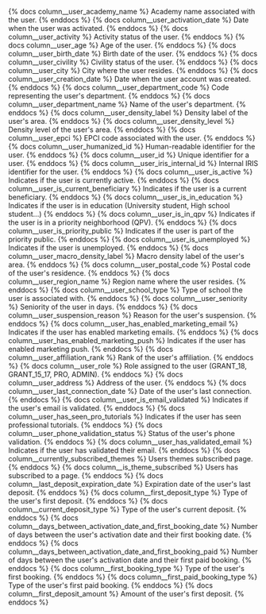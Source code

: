 {% docs column__user_academy_name %} Academy name associated with the user. {% enddocs %}
{% docs column__user_activation_date %} Date when the user was activated. {% enddocs %}
{% docs column__user_activity %} Activity status of the user. {% enddocs %}
{% docs column__user_age %} Age of the user. {% enddocs %}
{% docs column__user_birth_date %} Birth date of the user. {% enddocs %}
{% docs column__user_civility %} Civility status of the user. {% enddocs %}
{% docs column__user_city %} City where the user resides. {% enddocs %}
{% docs column__user_creation_date %} Date when the user account was created. {% enddocs %}
{% docs column__user_department_code %} Code representing the user's department. {% enddocs %}
{% docs column__user_department_name %} Name of the user's department. {% enddocs %}
{% docs column__user_density_label %} Density label of the user's area. {% enddocs %}
{% docs column__user_density_level %} Density level of the user's area. {% enddocs %}
{% docs column__user_epci %} EPCI code associated with the user. {% enddocs %}
{% docs column__user_humanized_id %} Human-readable identifier for the user. {% enddocs %}
{% docs column__user_id %} Unique identifier for a user. {% enddocs %}
{% docs column__user_iris_internal_id %} Internal IRIS identifier for the user. {% enddocs %}
{% docs column__user_is_active %} Indicates if the user is currently active. {% enddocs %}
{% docs column__user_is_current_beneficiary %} Indicates if the user is a current beneficiary. {% enddocs %}
{% docs column__user_is_in_education %} Indicates if the user is in education (University student, High school student...) {% enddocs %}
{% docs column__user_is_in_qpv %} Indicates if the user is in a priority neighborhood (QPV). {% enddocs %}
{% docs column__user_is_priority_public %} Indicates if the user is part of the priority public. {% enddocs %}
{% docs column__user_is_unemployed %} Indicates if the user is unemployed. {% enddocs %}
{% docs column__user_macro_density_label %} Macro density label of the user's area. {% enddocs %}
{% docs column__user_postal_code %} Postal code of the user's residence. {% enddocs %}
{% docs column__user_region_name %} Region name where the user resides. {% enddocs %}
{% docs column__user_school_type %} Type of school the user is associated with. {% enddocs %}
{% docs column__user_seniority %} Seniority of the user in days. {% enddocs %}
{% docs column__user_suspension_reason %} Reason for the user's suspension. {% enddocs %}
{% docs column__user_has_enabled_marketing_email %} Indicates if the user has enabled marketing emails. {% enddocs %}
{% docs column__user_has_enabled_marketing_push %} Indicates if the user has enabled marketing push. {% enddocs %}
{% docs column__user_affiliation_rank %} Rank of the user's affiliation. {% enddocs %}
{% docs column__user_role %} Role assigned to the user (GRANT_18, GRANT_15_17, PRO, ADMIN). {% enddocs %}
{% docs column__user_address %} Address of the user. {% enddocs %}
{% docs column__user_last_connection_date %} Date of the user's last connection. {% enddocs %}
{% docs column__user_is_email_validated %} Indicates if the user's email is validated. {% enddocs %}
{% docs column__user_has_seen_pro_tutorials %} Indicates if the user has seen professional tutorials. {% enddocs %}
{% docs column__user_phone_validation_status %} Status of the user's phone validation. {% enddocs %}
{% docs column__user_has_validated_email %} Indicates if the user has validated their email. {% enddocs %}
{% docs column__currently_subscribed_themes %} Users themes subscribed page. {% enddocs %}
{% docs column__is_theme_subscribed %} Users has subscribed to a page. {% enddocs %}
{% docs column__last_deposit_expiration_date %} Expiration date of the user's last deposit. {% enddocs %}
{% docs column__first_deposit_type %} Type of the user's first deposit. {% enddocs %}
{% docs column__current_deposit_type %} Type of the user's current deposit. {% enddocs %}
{% docs column__days_between_activation_date_and_first_booking_date %} Number of days between the user's activation date and their first booking date. {% enddocs %}
{% docs column__days_between_activation_date_and_first_booking_paid %} Number of days between the user's activation date and their first paid booking. {% enddocs %}
{% docs column__first_booking_type %} Type of the user's first booking. {% enddocs %}
{% docs column__first_paid_booking_type %} Type of the user's first paid booking. {% enddocs %}
{% docs column__first_deposit_amount %} Amount of the user's first deposit. {% enddocs %}
